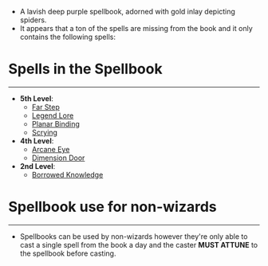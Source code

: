 - A lavish deep purple spellbook, adorned with gold inlay depicting spiders. 
- It appears that a ton of the spells are missing from the book and it only contains the following spells:

# Spells in the Spellbook
---
- **5th Level**: 
	- [Far Step](http://dnd5e.wikidot.com/spell:far-step)
	- [Legend Lore](http://dnd5e.wikidot.com/spell:legend-lore)
	- [Planar Binding](http://dnd5e.wikidot.com/spell:planar-binding)
	- [Scrying](http://dnd5e.wikidot.com/spell:scrying)
- **4th Level**:
	- [Arcane Eye](http://dnd5e.wikidot.com/spell:arcane-eye)
	- [Dimension Door](http://dnd5e.wikidot.com/spell:dimension-door)
- **2nd Level**:
	- [Borrowed Knowledge](http://dnd5e.wikidot.com/spell:borrowed-knowledge)

# Spellbook use for non-wizards
---
- Spellbooks can be used by non-wizards however they're only able to cast a single spell from the book a day and the caster **MUST ATTUNE** to the spellbook before casting.